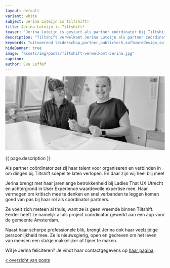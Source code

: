 ```yaml
---
layout: default
variant: white
subject: Jerina Luteijn is Tiltshift!
title: Jerina Luteijn is Tiltshift!
teaser: "Jerina Luteijn is gestart als partner coördinator bij Tiltshift."
description: "Tiltshift verwelkomt Jerina Luteijn als partner coördinator! 🍾"
keywords: "uitvoerend leiderschap,partner,publictech,softwaredesign,softwaredesignthinking,designthinking,developers,overheid"
hideBanner: true
image: "assets/img/posts/Tiltshift-verwelkomt-Jerina.jpg"
caption:
author: Eva Leffef
---
```

<div class="article-image">
    <img src="/assets/img/posts/Tiltshift-verwelkomt-Jerina.jpg">
</div>

{{ page.description }}

Als partner coördinator zet zij haar talent voor organiseren en verbinden in om dingen bij Tiltshift soepel te laten verlopen. En daar zijn wij heel blij mee!

Jerina brengt met haar jarenlange betrokkenheid bij Ladies That UX Utrecht en achtergrond in User Experience waardevolle expertise mee. Haar vermogen om kritisch mee te denken en snel verbanden te leggen komen goed van pas bij haar rol als coördinator partners.

Ze voelt zich meteen al thuis, want ze is geen vreemde binnen Tiltshift. Eerder heeft ze namelijk al als project coördinator gewerkt aan een app voor de gemeente Amsterdam.

Naast haar scherpe professionele blik, brengt Jerina ook haar veelzijdige persoonlijkheid mee. Ze is nieuwsgierig, open en gedreven om het leven van mensen een stukje makkelijker of fijner te maken.

Wil je Jerina feliciteren? Je vindt haar contactgegevens op [haar pagina](https://www.tiltshift.nl/mensen/jerina-luteijn/).

[« overzicht van posts](/posts/)
